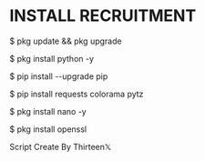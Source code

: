 # INSTALL RECRUITMENT

$ pkg update && pkg upgrade

$ pkg install python -y

$ pip install --upgrade pip

$ pip install requests colorama pytz

$ pkg install nano -y

$ pkg install openssl

Script Create By Thirteen𝕏
